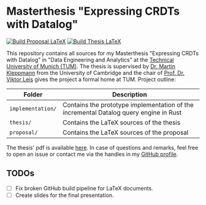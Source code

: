 # Masterthesis "Expressing CRDTs with Datalog"

[![Build Proposal LaTeX](https://github.com/lstwn/masterthesis/actions/workflows/build_proposal.yml/badge.svg)](https://github.com/lstwn/masterthesis/actions/workflows/build_proposal.yml)
[![Build Thesis LaTeX](https://github.com/lstwn/masterthesis/actions/workflows/build_thesis.yml/badge.svg)](https://github.com/lstwn/masterthesis/actions/workflows/build_thesis.yml)

This repository contains all sources for my Masterthesis "Expressing CRDTs with
Datalog" in "Data Engineering and Analytics" at the
[Technical University of Munich (TUM)](https://www.tum.de). The thesis is
supervised by [Dr. Martin Kleppmann](https://martin.kleppmann.com) from the
University of Cambridge and the chair of
[Prof. Dr. Viktor Leis](https://www.cs.cit.tum.de/dis/team/prof-dr-viktor-leis/)
gives the project a formal home at TUM. Project outline:

| Folder            | Description                                                                           |
| ----------------- | ------------------------------------------------------------------------------------- |
| `implementation/` | Contains the prototype implementation of the incremental Datalog query engine in Rust |
| `thesis/`         | Contains the LaTeX sources of the thesis                                              |
| `proposal/`       | Contains the LaTeX sources of the proposal                                            |

The thesis' pdf is available
[here](./thesis/thesis_expressing_crdts_with_datalog_leo_stewen.pdf). In case of
questions and remarks, feel free to open an issue or contact me via the handles
in my [GitHub profile](https://github.com/lstwn).

## TODOs

- [ ] Fix broken GitHub build pipeline for LaTeX documents.
- [ ] Create slides for the final presentation.
